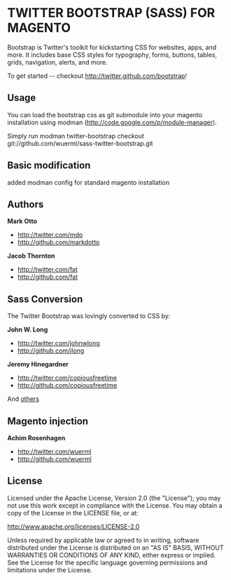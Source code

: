 TWITTER BOOTSTRAP (SASS) FOR MAGENTO
====================================

Bootstrap is Twitter's toolkit for kickstarting CSS for websites, apps, and more. It includes base CSS styles for typography, forms, buttons, tables, grids, navigation, alerts, and more.

To get started -- checkout http://twitter.github.com/bootstrap!


Usage
-----

You can load the bootstrap css as git submodule into your magento installation using modman (http://code.google.com/p/module-manager).

Simply run modman twitter-bootstrap checkout git://github.com/wuerml/sass-twitter-bootstrap.git


Basic modification
------------------

added modman config for standard magento installation 


Authors
-------

**Mark Otto**

+ http://twitter.com/mdo
+ http://github.com/markdotto

**Jacob Thornton**

+ http://twitter.com/fat
+ http://github.com/fat


Sass Conversion
---------------

The Twitter Bootstrap was lovingly converted to CSS by:

**John W. Long**

+ http://twitter.com/johnwlong
+ http://github.com/jlong

**Jeremy Hinegardner**

+ http://twitter.com/copiousfreetime
+ http://github.com/copiousfreetime

And [others](https://github.com/jlong/sass-twitter-bootstrap/contributors)

Magento injection
-----------------

**Achim Rosenhagen**

+ http://twitter.com/wuerml
+ http://github.com/wuerml


License
-------

Licensed under the Apache License, Version 2.0 (the "License");
you may not use this work except in compliance with the License.
You may obtain a copy of the License in the LICENSE file, or at:

   http://www.apache.org/licenses/LICENSE-2.0

Unless required by applicable law or agreed to in writing, software
distributed under the License is distributed on an "AS IS" BASIS,
WITHOUT WARRANTIES OR CONDITIONS OF ANY KIND, either express or implied.
See the License for the specific language governing permissions and
limitations under the License.
